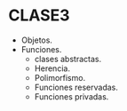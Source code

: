 # CLASE3
- Objetos.
- Funciones.
    - clases abstractas.
    - Herencia.
    - Polimorfismo.
    - Funciones reservadas.
    - Funciones privadas.
    